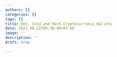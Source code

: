 ```yaml
---
authors: []
categories: []
tags: []
title: Hot, Cold and Hard Cryptocurrency Wallets
date: 2022-08-22T09:30:00+03:00
image: ''
description: ''
draft: true

---
```


